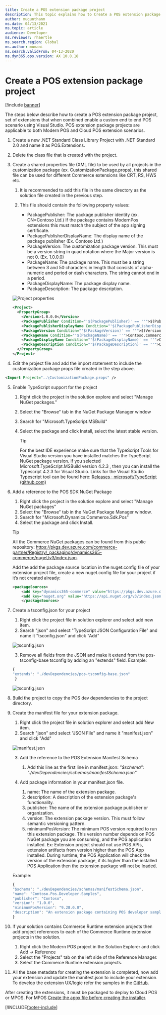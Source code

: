 ```yaml
---
title: Create a POS extension package project 
description: This topic explains how to Create a POS extension package project.
author: mugunthanm
ms.date: 04/13/2021
ms.topic: article
audience: Developer
ms.reviewer: rhaertle
ms.search.region: Global
ms.author: mumani
ms.search.validFrom: 04-13-2020
ms.dyn365.ops.version: AX 10.0.18
---
```


# Create a POS extension package project 

[!include [banner](../../includes/banner.md)]

The steps below describe how to create a POS extension package project, set of extensions that when combined enable a custom end to end POS scenario using Visual Studio. POS extension package projects are applicable to both Modern POS and Cloud POS extension scenarios.

1. Create a new .NET Standard Class Library Project with .NET Standard 2.0 and name it as POS.Extensions.
2. Delete the class file that is created with the project.
3. Create a shared properties file (XML file) to be used by all projects in the customization package (ex. CustomizationPackage.props), this shared file can be used for different Commerce extensions like CRT, RS, HWS etc.

    1. It is recommended to add this file in the same directory as the solution file created in the previous step.
    2. This file should contain the following property values:

        + PackagePublisher: The package publisher identity (ex. CN=Contoso Ltd.) If the package contains ModernPos extensions this must match the subject of the app signing certificate.
        + PackagePublisherDisplayName: The display name of the package publisher (Ex. Contoso Ltd.)
        + PackageVersion: The customization package version. This must be a version string in quad notation where the Major version is not 0. (Ex. 1.0.0.0)
        + PackageName: The package name. This must be a string between 3 and 50 characters in length that consists of alpha-numeric and period or dash characters. The string cannot end in a period.
        + PackageDisplayName: The package display name.
        + PackageDescription: The package description.

      ![Project properties](media/project-properties.png)

    ```xml
    <Project>
      <PropertyGroup>
        <Version>1.0.0.0</Version>
        <PackagePublisher Condition="'$(PackagePublisher)' == ''">$(Publisher)</PackagePublisher>
        <PackagePublisherDisplayName Condition="'$(PackagePublisherDisplayName)' == ''">$(PublisherDisplayName)</PackagePublisherDisplayName>
        <PackageVersion Condition="'$(PackageVersion)' == ''">$(Version)</PackageVersion>
        <PackageName Condition="'$(PackageName)' == ''">Contoso.Commerce</PackageName>
        <PackageDisplayName Condition="'$(PackageDisplayName)' == ''">Contoso POS Commerce Customization</PackageDisplayName>
        <PackageDescription Condition="'$(PackageDescription)' == ''">Contoso POS Commerce Customization</PackageDescription>
      </PropertyGroup>
    </Project>
    ```

4. Edit the project file and add the import statement to include the customization package props file created in the step above.

```xml
<Import Project="..\CustomizationPackage.props" />
```

5. Enable TypeScript support for the project

    1. Right click the project in the solution explore and select "Manage NuGet packages."
    2. Select the "Browse" tab in the NuGet Package Manager window
    3. Search for "Microsoft.TypeScript.MSBuild"
    4. Select the package and click Install, select the latest stable version.

        > [!TIP]
        > For the best IDE experience make sure that the TypeScript Tools for Visual Studio version you have installed matches the TypeScript NuGet package version. If you selected Microsoft.TypeScript.MSBuild version 4.2.3 , then you can install the Typescript 4.2.3 for Visual Studio.
        >    Links for the Visual Studio Typescript tool can be found here: [Releases · microsoft/TypeScript (github.com)](https://github.com/microsoft/TypeScript/releases)

6. Add a reference to the POS SDK NuGet Package

    1. Right click the project in the solution explore and select "Manage NuGet packages"
    2. Select the "Browse" tab in the NuGet Package Manager window.
    3. Search for "Microsoft.Dynamics.Commerce.Sdk.Pos"
    4. Select the package and click Install.

    > [!TIP]
    > All the Commerce NuGet packages can be found from this public repository:
    > <https://pkgs.dev.azure.com/commerce-partner/Registry/_packaging/dynamics365-commerce/nuget/v3/index.json>. 

    Add the add the package source location in the nuget.config file of your extension project file, create a new nuget.config file for your project if it’s not created already:

    ```xml
    <packageSources>
        <add key="dynamics365-commerce" value="https://pkgs.dev.azure.com/commerce-partner/Registry/_packaging/dynamics365-commerce/nuget/v3/index.json" />
        <add key="nuget.org" value="https://api.nuget.org/v3/index.json" />
        </packageSources>
    ```

7. Create a tsconfig.json for your project

    1. Right click the project file in solution explorer and select add new item.
    2. Search "json" and select "TypeScript JSON Configuration File" and name it "tsconfig.json" and click "Add"

     ![tsconfig.json](media/json-file.png)

    3. Remove all fields from the JSON and make it extend from the pos-tsconfig-base tsconfig by adding an "extends" field. Example:

    ```javascript
    {
    "extends": "./devDependencies/pos-tsconfig-base.json"
     }
    ```

   ![tsconfig.json](media/tsconfig.png)

8. Build the project to copy the POS dev dependencies to the project directory.

9. Create the manifest file for your extension package.

    1. Right click the project file in solution explorer and select add New item.
    2. Search "json" and select "JSON File" and name it "manifest.json" and click "Add"

    ![manifest.json](media/manifest-json.png)

   3. Add the reference to the POS Extension Manifest Schema

       1. Add this line as the first line in manifest.json: *"$schema": "./devDependencies/schemas/manifestSchema.json"*

   4. Add package information in your manifest.json file.

        1. name: The name of the extension package.
        2. description: A description of the extension package's functionality.
        3. publisher: The name of the extension package publisher or organization.
        4. version: The extension package version. This must follow semantic versioning pattern.
        5. minimumPosVersion: The minimum POS version required to run this extension package. This version number depends on POS NuGet package you are consuming, and the POS application installed. Ex: Extension project should not use POS APIs, extension artifacts from version higher than the POS App installed. During runtime, the POS Application will check the version of the extension package, if its higher than the installed POS Application then the extension package will not be loaded.

    Example:

    ```JavaScript
    {
    "$schema": "./devDependencies/schemas/manifestSchema.json",
    "name": "Contoso.Pos.Developer.Samples",
    "publisher": "Contoso",
    "version": "1.0.0",
    "minimumPosVersion": "9.28.0.0",
    "description": "An extension package containing POS developer samples to showcase various types of POS extensions.",
    }
    ```

10. If your solution contains Commerce Runtime extension projects then add project references to each of the Commerce Runtime extension projects in the solution.

    1. Right click the Modern POS project in the Solution Explorer and click Add -&gt; Reference
    2. Select the "Projects" tab on the left side of the Reference Manager.
    3. Select the Commerce Runtime extension projects.

11. All the base metadata for creating the extension is completed, now add your extension and update the manifest.json to include your extension. To develop the extension UX/logic refer the samples in the [GitHub](https://github.com/microsoft/Dynamics365Commerce.InStore/tree/release/9.28/src/PosSample/Pos.Extension).

After creating the extensions, it must be packaged to deploy to Cloud POS or MPOS. For MPOS [Create the appx file before creating the installer](pos-extension-appx.md).

[!INCLUDE[footer-include](../../../includes/footer-banner.md)]
